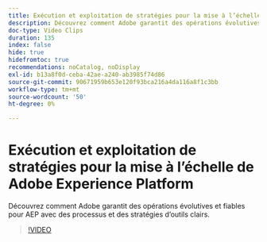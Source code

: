 ```yaml
---
title: Exécution et exploitation de stratégies pour la mise à l’échelle de Adobe Experience Platform
description: Découvrez comment Adobe garantit des opérations évolutives et fiables pour AEP avec des processus et des stratégies d’outils clairs.
doc-type: Video Clips
duration: 135
index: false
hide: true
hidefromtoc: true
recommendations: noCatalog, noDisplay
exl-id: b13a8f0d-ceba-42ae-a240-ab3985f74d86
source-git-commit: 90671959b653e120f93bca216a4da116a8f1c3bb
workflow-type: tm+mt
source-wordcount: '50'
ht-degree: 0%

---
```


# Exécution et exploitation de stratégies pour la mise à l’échelle de Adobe Experience Platform

Découvrez comment Adobe garantit des opérations évolutives et fiables pour AEP avec des processus et des stratégies d’outils clairs.

<!-- 62_S655_3442541_134_run-and-operate-strategies-for-scaling-adobe-experience-platform -->
>[!VIDEO](https://video.tv.adobe.com/v/3461115/?learn=on&enablevpops=true&captions=fre_fr)
